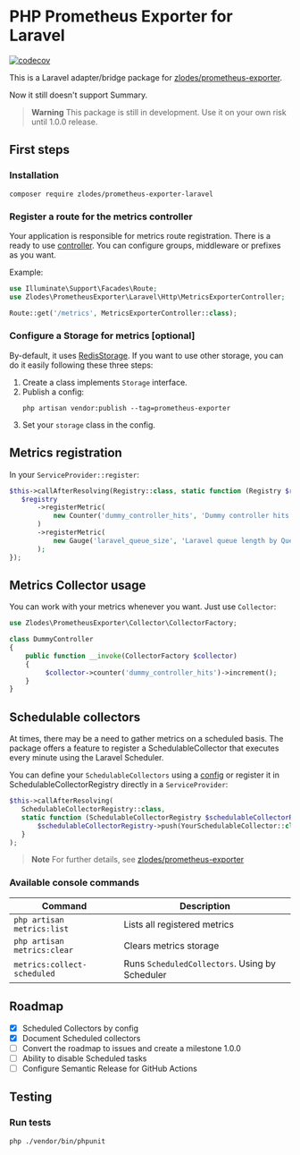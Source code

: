 # PHP Prometheus Exporter for Laravel

[![codecov](https://codecov.io/gh/zlodes/php-prometheus-exporter-laravel/branch/master/graph/badge.svg?token=JYPUW0UYT5)](https://codecov.io/gh/zlodes/php-prometheus-exporter-laravel)

This is a Laravel adapter/bridge package for [zlodes/prometheus-exporter](https://github.com/zlodes/php-prometheus-exporter).

Now it still doesn't support Summary.

> **Warning**
> This package is still in development. Use it on your own risk until 1.0.0 release.

## First steps

### Installation 

```shell
composer require zlodes/prometheus-exporter-laravel
```

### Register a route for the metrics controller

Your application is responsible for metrics route registration. There is a ready to use [controller](src/Http/MetricsExporterController.php). You can configure groups, middleware or prefixes as you want.

Example:

```php
use Illuminate\Support\Facades\Route;
use Zlodes\PrometheusExporter\Laravel\Http\MetricsExporterController;

Route::get('/metrics', MetricsExporterController::class);
```

### Configure a Storage for metrics [optional]

By-default, it uses [RedisStorage](src/Storage/RedisStorage.php). If you want to use other storage, you can do it easily following these three steps:

1. Create a class implements `Storage` interface.
2. Publish a config:
   ```shell
   php artisan vendor:publish --tag=prometheus-exporter
   ```
3. Set your `storage` class in the config.


## Metrics registration

In your `ServiceProvider::register`:
```php
$this->callAfterResolving(Registry::class, static function (Registry $registry): void {
   $registry
       ->registerMetric(
           new Counter('dummy_controller_hits', 'Dummy controller hits count')
       )
       ->registerMetric(
           new Gauge('laravel_queue_size', 'Laravel queue length by Queue')
       );
});
```

## Metrics Collector usage

You can work with your metrics whenever you want. Just use `Collector`: 

```php
use Zlodes\PrometheusExporter\Collector\CollectorFactory;

class DummyController
{
    public function __invoke(CollectorFactory $collector)
    {
         $collector->counter('dummy_controller_hits')->increment();
    }
}
```

## Schedulable collectors

At times, there may be a need to gather metrics on a scheduled basis. The package offers a feature to register a SchedulableCollector that executes every minute using the Laravel Scheduler.

You can define your `SchedulableCollectors` using a [config](config/prometheus-exporter.php) or register it in SchedulableCollectorRegistry directly in a `ServiceProvider`:

```php
$this->callAfterResolving(
   SchedulableCollectorRegistry::class,
   static function (SchedulableCollectorRegistry $schedulableCollectorRegistry): void {
       $schedulableCollectorRegistry->push(YourSchedulableCollector::class);
   }
);
```

> **Note**
> For further details, see [zlodes/prometheus-exporter](https://github.com/zlodes/php-prometheus-exporter)

### Available console commands

| Command                     | Description                                    |
|-----------------------------|------------------------------------------------|
| `php artisan metrics:list`  | Lists all registered metrics                   |
| `php artisan metrics:clear` | Clears metrics storage                         |
| `metrics:collect-scheduled` | Runs `ScheduledCollectors`. Using by Scheduler |


## Roadmap

- [x] Scheduled Collectors by config
- [x] Document Scheduled collectors
- [ ] Convert the roadmap to issues and create a milestone 1.0.0
- [ ] Ability to disable Scheduled tasks
- [ ] Configure Semantic Release for GitHub Actions

## Testing

### Run tests

```shell
php ./vendor/bin/phpunit
```
